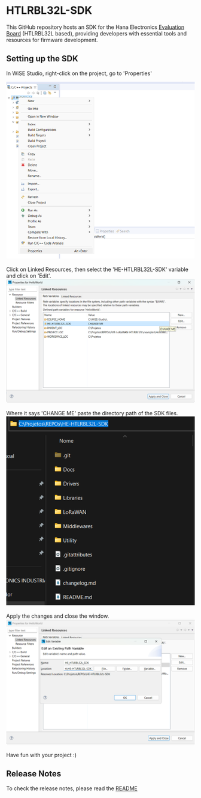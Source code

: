 # HTLRBL32L-SDK
This GitHub repository hosts an SDK for the Hana Electronics [Evaluation Board](https://github.com/Hana-Electronics/EVB-LoRaWAN-HTLRBL32L) (HTLRBL32L based), providing developers with essential tools and resources for firmware development.

## Setting up the SDK 
In WiSE Studio, right-click on the project, go to 'Properties'

<div align="center">
  <img src='./Docs/assets/properties.png'/>
</div
<br><br>
Click on Linked Resources, then select the 'HE-HTLRBL32L-SDK' variable and click on 'Edit'. 
<div align="center">
  <img src='./Docs/assets/linked_resources.png'/>
</div
<br><br>
Where it says 'CHANGE ME' paste the directory path of the SDK files.
<div align="center">
  <img src='./Docs/assets/path.png'/>
</div
<br><br> 
Apply the changes and close the window.

<div align="center">
  <img src='./Docs/assets/changed_path.png'/>
</div
<br><br>
Have fun with your project :)

## Release Notes

To check the release notes, please read the [README](https://github.com/Hana-Electronics/HE-HTLRBL32L-SDK/blob/v1.1.0/Docs/release-notes.md)
